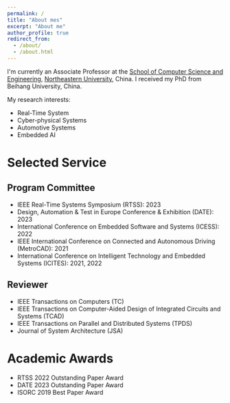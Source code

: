 ```yaml
---
permalink: /
title: "About mes"
excerpt: "About me"
author_profile: true
redirect_from: 
  - /about/
  - /about.html
---
```



I'm currently an Associate Professor at the [School of Computer Science and Engineering](http://www.cse.neu.edu.cn/), [Northeastern University](http://www.neu.edu.cn/), China. I received my PhD from Beihang University, China. 

My research interests:
- Real-Time System
- Cyber-physical Systems
- Automotive Systems
- Embedded AI

Selected Service
======

Program Committee
------
- IEEE Real-Time Systems Symposium (RTSS): 2023
- Design, Automation & Test in Europe Conference & Exhibition (DATE): 2023
- International Conference on Embedded Software and Systems (ICESS): 2022
- IEEE International Conference on Connected and Autonomous Driving (MetroCAD): 2021
- International Conference on Intelligent Technology and Embedded Systems (ICITES): 2021, 2022

Reviewer
------
- IEEE Transactions on Computers (TC)
- IEEE Transactions on Computer-Aided Design of Integrated Circuits and Systems (TCAD)
- IEEE Transactions on Parallel and Distributed Systems (TPDS)
- Journal of System Architecture (JSA)

Academic Awards
======
- RTSS 2022 Outstanding Paper Award
- DATE 2023 Outstanding Paper Award
- ISORC 2019 Best Paper Award



